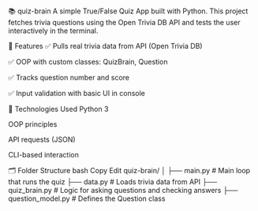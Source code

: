 📚 quiz-brain
A simple True/False Quiz App built with Python.
This project fetches trivia questions using the Open Trivia DB API and tests the user interactively in the terminal.

🚀 Features
✅ Pulls real trivia data from API (Open Trivia DB)

✅ OOP with custom classes: QuizBrain, Question

✅ Tracks question number and score

✅ Input validation with basic UI in console

🧠 Technologies Used
Python 3

OOP principles

API requests (JSON)

CLI-based interaction

🗂️ Folder Structure
bash
Copy
Edit
quiz-brain/
│
├── main.py # Main loop that runs the quiz
├── data.py # Loads trivia data from API
├── quiz_brain.py # Logic for asking questions and checking answers
├── question_model.py # Defines the Question class
